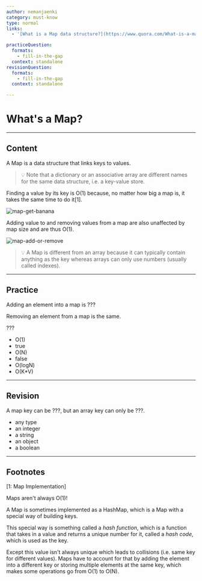 ```yaml
---
author: nemanjaenki
category: must-know
type: normal
links:
  - '[What is a Map data structure?](https://www.quora.com/What-is-a-map-data-structure-How-does-it-store-data){discussion}'

practiceQuestion:
  formats:
    - fill-in-the-gap
  context: standalone
revisionQuestion:
  formats:
    - fill-in-the-gap
  context: standalone

---
```


# What's a Map?

---
## Content

A Map is a data structure that links keys to values.

> 💡 Note that a dictionary or an associative array are different names for the same data structure, i.e. a key-value store. 

Finding a value by its key is O(1) because, no matter how big a map is, it takes the same time to do it[1].

![map-get-banana](https://img.enkipro.com/207792353e00a4117cbbc62594a8788f.gif)

Adding value to and removing values from a map are also unaffected by map size and are thus O(1).

![map-add-or-remove](https://img.enkipro.com/eebddfae318999c0c250463a9596cd74.gif)

> 💡 A Map is different from an array because it can typically contain anything as the key whereas arrays can only use numbers (usually called indexes).

---
## Practice

Adding an element into a map is ???

Removing an element from a map is the same.

???

- O(1)
- true
- O(N)
- false
- O(logN)
- O(K*V)

---
## Revision

A map key can be ???, but an array key can only be ???.

- any type
- an integer
- a string
- an object
- a boolean

---
## Footnotes

[1: Map Implementation]

Maps aren't always O(1)!

A Map is sometimes implemented as a HashMap, which is a Map with a special way of building keys.

This special way is something called a *hash function*, which is a function that takes in a value and returns a unique number for it, called a *hash code*, which is used as the key.

Except this value isn't always unique which leads to collisions (i.e. same key for different values). Maps have to account for that by adding the element into a different key or storing multiple elements at the same key, which makes some operations go from O(1) to O(N).